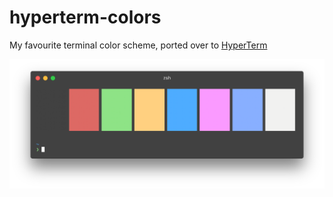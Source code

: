 # hyperterm-colors

My favourite terminal color scheme, ported over to [HyperTerm][hyperterm]

![Screenshot][screenshot]

[hyperterm]: https://hyperterm.org/
[screenshot]: screenshot.png
